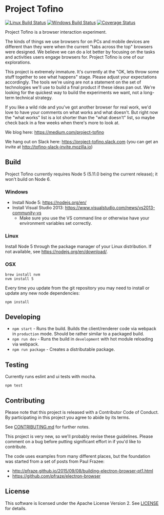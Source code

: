 # Project Tofino

[![Linux Build Status](https://travis-ci.org/mozilla/tofino.svg?branch=master)](https://travis-ci.org/mozilla/tofino)
[![Windows Build Status](https://ci.appveyor.com/api/projects/status/7bf9bqpw24u93kjl/branch/master?svg=true)](https://ci.appveyor.com/project/Mossop/tofino-u1hv8/branch/master)
[![Coverage Status](https://coveralls.io/repos/github/mozilla/tofino/badge.svg?branch=master)](https://coveralls.io/github/mozilla/tofino?branch=master)


Project Tofino is a browser interaction experiment.

The kinds of things we use browsers for on PCs and mobile devices are
different than they were when the current "tabs across the top" browsers were
designed.  We believe we can do a lot better by focusing on the tasks and
activities users engage browsers for. Project Tofino is one of our
explorations.

This project is extremely immature.  It's currently at the "OK, lets throw
some stuff together to see what happens" stage. Please adjust your
expectations accordingly.  The tools we're using are not a statement on
the set of technologies we'll use to build a final product if these ideas
pan out.  We're looking for the quickest way to build the experiments we
want, not a long-term technical strategy.

If you like a wild ride and you've got another browser for real work, we'd
love to have your comments on what works and what doesn't.  But right now
the "what works" list is a lot shorter than the "what doesn't" list, so maybe
check back in a few weeks when there's more to look at.

We blog here: https://medium.com/project-tofino

We hang out on Slack here: https://project-tofino.slack.com (you can get an invite at http://tofino-slack-invite.mozilla.io)

## Build

Project Tofino currently requires Node 5 (5.11.0 being the current release); it won't build on Node 6.

### Windows

* Install Node 5: https://nodejs.org/en/
* Install Visual Studio 2013: https://www.visualstudio.com/news/vs2013-community-vs
  * Make sure you use the VS command line or otherwise have your environment variables set correctly.

### Linux

Install Node 5 through the package manager of your Linux distribution. If not available, see https://nodejs.org/en/download/.

### OSX

```
brew install nvm
nvm install 5
```

Every time you update from the git repository you may need to install or update any new node dependencies:
```
npm install
```

## Developing

* `npm start` - Runs the build. Builds the client/renderer code via webpack in `production` mode. Should be rather similar to a packaged build.
* `npm run dev` - Runs the build in `development` with hot module reloading via webpack.
* `npm run package` - Creates a distributable package.


## Testing

Currently runs eslint and ui tests with mocha.

```
npm test
```

## Contributing

Please note that this project is released with a Contributor Code of Conduct.
By participating in this project you agree to abide by its terms.

See [CONTRIBUTING.md](/CONTRIBUTING.md) for further notes.

This project is very new, so we'll probably revise these guidelines. Please
comment on a bug before putting significant effort in if you'd like to
contribute.


The code uses examples from many different places, but the foundation was
started from a set of posts from Paul Frazee:

* http://pfraze.github.io/2015/09/08/building-electron-browser-pt1.html
* https://github.com/pfraze/electron-browser


## License

This software is licensed under the Apache License Version 2.
See [LICENSE](/LICENSE) for details.

